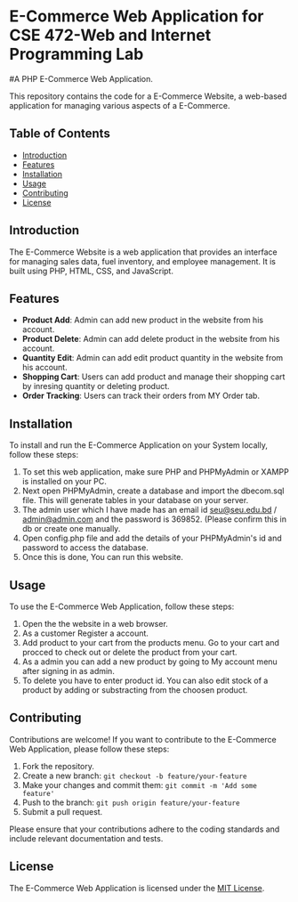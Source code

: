 E-Commerce Web Application for CSE 472-Web and Internet Programming  Lab  
==================================================================

#A PHP E-Commerce Web Application.


This repository contains the code for a E-Commerce Website, a web-based application for managing various aspects of a E-Commerce.

## Table of Contents

- [Introduction](#introduction)
- [Features](#features)
- [Installation](#installation)
- [Usage](#usage)
- [Contributing](#contributing)
- [License](#license)

## Introduction

The E-Commerce Website is a web application that provides an interface for managing sales data, fuel inventory, and employee management. It is built using PHP, HTML, CSS, and JavaScript.

## Features

- **Product Add**: Admin can add new product in the website from his account.
- **Product Delete**: Admin can add delete product in the website from his account.
- **Quantity Edit**: Admin can add edit product quantity in the website from his account.
- **Shopping Cart**: Users can add product and manage their shopping cart by inresing quantity or deleting product.
- **Order Tracking**: Users can track their orders from MY Order tab.

## Installation

To install and run the E-Commerce Application on your System locally, follow these steps:


1. To set this web application, make sure PHP and PHPMyAdmin or XAMPP is installed on your PC.
2. Next open PHPMyAdmin, create a database and import the dbecom.sql file. This will generate tables in your database on your server.
3. The admin user which I have made has an email id seu@seu.edu.bd / admin@admin.com and the password is 369852. (Please confirm this in db or create one manually.
4. Open config.php file and add the details of your PHPMyAdmin's id and password to access the database.
5. Once this is done, You can run this website.

## Usage

To use the E-Commerce Web Application, follow these steps:

1. Open the the website in a web browser.
2. As a customer Register a account.
3. Add product to your cart from the products menu. Go to your cart and procced to check out or delete the product from your cart.
4. As a admin you can add a new product by going to My account menu after signing in as admin.
5. To delete you have to enter product id. You can also edit stock of a product by adding or substracting from the choosen product.

## Contributing

Contributions are welcome! If you want to contribute to the E-Commerce Web Application, please follow these steps:

1. Fork the repository.
2. Create a new branch: `git checkout -b feature/your-feature`
3. Make your changes and commit them: `git commit -m 'Add some feature'`
4. Push to the branch: `git push origin feature/your-feature`
5. Submit a pull request.

Please ensure that your contributions adhere to the coding standards and include relevant documentation and tests.

## License

The E-Commerce Web Application is licensed under the [MIT License](LICENSE).
